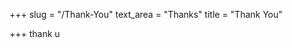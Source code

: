 +++
slug = "/Thank-You"
text_area = "Thanks"
title = "Thank You"

+++
thank u

<meta content="{{ if .Params.hidden }}noindex{{ else }}index{{ end }}, follow" name="robots">
